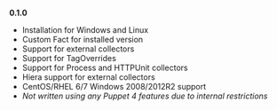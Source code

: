 **0.1.0**
* Installation for Windows and Linux
* Custom Fact for installed version
* Support for external collectors
* Support for TagOverrides
* Support for Process and HTTPUnit collectors
* Hiera support for external collectors
* CentOS/RHEL 6/7 Windows 2008/2012R2 support
* *Not written using any Puppet 4 features due to internal restrictions*
